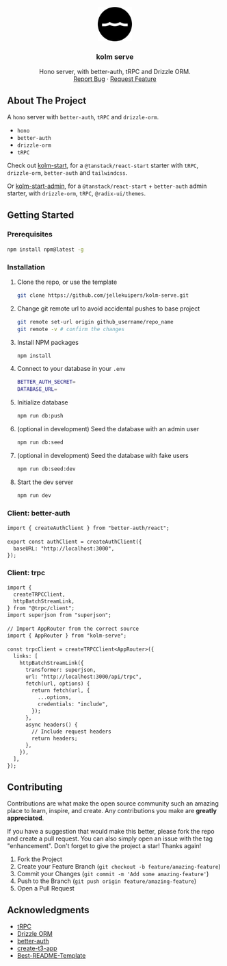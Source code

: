<div align="center">
  <a href="https://github.com/jellekuipers/kolm-serve">
    <img src="https://raw.githubusercontent.com/jellekuipers/kolm-start/main/public/favicon.svg" alt="Logo" width="80" height="80">
  </a>

  <h3 align="center">kolm serve</h3>

  <p align="center">
    Hono server, with better-auth, tRPC and Drizzle ORM.
    <br />
    <a href="https://github.com/jellekuipers/kolm-serve/issues/new?labels=bug">Report Bug</a>
    ·
    <a href="https://github.com/jellekuipers/kolm-serve/issues/new?labels=feature-request">Request Feature</a>
  </p>
</div>

## About The Project

A `hono` server with `better-auth`, `tRPC` and `drizzle-orm`.

- `hono`
- `better-auth`
- `drizzle-orm`
- `tRPC`

Check out <a href="https://github.com/jellekuipers/kolm-start">kolm-start</a>, for a `@tanstack/react-start` starter with `tRPC`, `drizzle-orm`, `better-auth` and `tailwindcss`.

Or <a href="https://github.com/jellekuipers/kolm-start-admin">kolm-start-admin</a>, for a `@tanstack/react-start` + `better-auth` admin starter, with `drizzle-orm`, `tRPC`, `@radix-ui/themes`.

## Getting Started

### Prerequisites

```sh
npm install npm@latest -g
```

### Installation

1. Clone the repo, or use the template
   ```sh
   git clone https://github.com/jellekuipers/kolm-serve.git
   ```
2. Change git remote url to avoid accidental pushes to base project
   ```sh
   git remote set-url origin github_username/repo_name
   git remote -v # confirm the changes
   ```
3. Install NPM packages
   ```sh
   npm install
   ```
4. Connect to your database in your `.env`
   ```sh
   BETTER_AUTH_SECRET=
   DATABASE_URL=
   ```
5. Initialize database

   ```sh
   npm run db:push
   ```

6. (optional in development) Seed the database with an admin user

   ```sh
   npm run db:seed
   ```

7. (optional in development) Seed the database with fake users

   ```sh
   npm run db:seed:dev
   ```

8. Start the dev server
   ```sh
   npm run dev
   ```

### Client: better-auth

```
import { createAuthClient } from "better-auth/react";

export const authClient = createAuthClient({
  baseURL: "http://localhost:3000",
});
```

### Client: trpc

```
import {
  createTRPCClient,
  httpBatchStreamLink,
} from "@trpc/client";
import superjson from "superjson";

// Import AppRouter from the correct source
import { AppRouter } from "kolm-serve";

const trpcClient = createTRPCClient<AppRouter>({
  links: [
    httpBatchStreamLink({
      transformer: superjson,
      url: "http://localhost:3000/api/trpc",
      fetch(url, options) {
        return fetch(url, {
          ...options,
          credentials: "include",
        });
      },
      async headers() {
        // Include request headers
        return headers;
      },
    }),
  ],
});
```

## Contributing

Contributions are what make the open source community such an amazing place to learn, inspire, and create. Any contributions you make are **greatly appreciated**.

If you have a suggestion that would make this better, please fork the repo and create a pull request. You can also simply open an issue with the tag "enhancement".
Don't forget to give the project a star! Thanks again!

1. Fork the Project
2. Create your Feature Branch (`git checkout -b feature/amazing-feature`)
3. Commit your Changes (`git commit -m 'Add some amazing-feature'`)
4. Push to the Branch (`git push origin feature/amazing-feature`)
5. Open a Pull Request

## Acknowledgments

- [tRPC](https://trpc.io/docs)
- [Drizzle ORM](https://orm.drizzle.team/)
- [better-auth](https://www.better-auth.com/)
- [create-t3-app](https://github.com/t3-oss/create-t3-app)
- [Best-README-Template](https://github.com/othneildrew/Best-README-Template)
